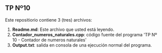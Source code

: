 
## TP Nº10

Este repositiorio contiene 3 (tres) archivos:

1. **Readme.md**: Este archivo que usted está leyendo.
2. **Contador_numeros_naturales.cpp**: código fuente del programa 'TP Nº 10 - Contador de numeros naturales'
3. **Output.txt**: salida en consola de una ejecución normal del programa.
